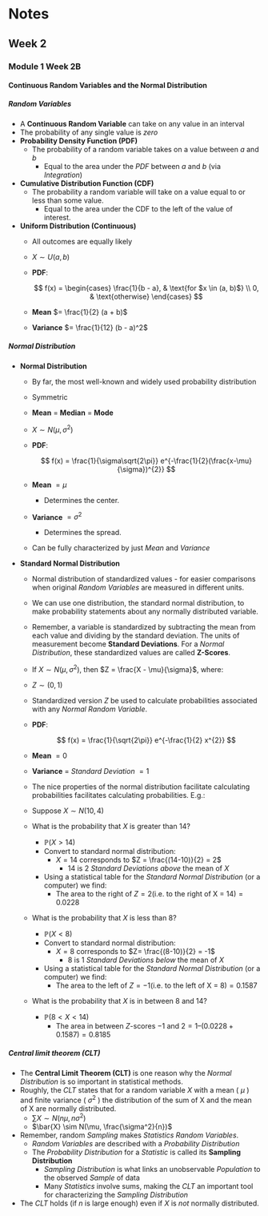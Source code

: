 # Notes
## Week 2
### Module 1 Week 2B
#### Continuous Random Variables and the Normal Distribution
##### Random Variables
- A **Continuous Random Variable** can take on any value in an interval
- The probability of any single value is *zero*
- **Probability Density Function (PDF)**
  - The probability of a random variable takes on a value between $a$ and $b$
    - Equal to the area under the *PDF* between $a$ and $b$ (via *Integration*)
- **Cumulative Distribution Function (CDF)**
  - The probability a random variable will take on a value equal to or less than
  some value.
    - Equal to the area under the CDF to the left of the value of interest.
- **Uniform Distribution (Continuous)**
  - All outcomes are equally likely
  - $X \sim U(a, b)$  
  - **PDF**:

    $$
      f(x) = 
      \begin{cases} 
        \frac{1}{b - a}, & \text{for $x \in (a, b)$} \\ 
        0, & \text{otherwise}
      \end{cases}
    $$

  - **Mean** $= \frac{1}{2} (a + b)$
  - **Variance** $= \frac{1}{12} (b - a)^2$

##### **Normal Distribution**
- **Normal Distribution**
  - By far, the most well-known and widely used probability distribution
  - Symmetric
  - **Mean** $=$ **Median** $=$ **Mode**
  - $X \sim N(\mu, \sigma^2)$
  - **PDF**:
    
    $$
    f(x) = \frac{1}{\sigma\sqrt{2\pi}} e^{-\frac{1}{2}(\frac{x-\mu}{\sigma})^{2}}
    $$

  - **Mean** $= \mu$
    - Determines the center.
  - **Variance** $= \sigma^2$
    - Determines the spread.
  - Can be fully characterized by just *Mean* and *Variance*

- **Standard Normal Distribution**
  - Normal distribution of standardized values - for easier comparisons when 
    original *Random Variables* are measured in different units.
  - We can use one distribution, the standard normal distribution, to make
    probability statements about any normally distributed variable.
  - Remember, a variable is standardized by subtracting the mean from each
    value and dividing by the standard deviation. The units of measurement 
    become **Standard Deviations**. For a *Normal Distribution*, these 
    standardized values are called **Z-Scores**.
  - If $X \sim N(\mu, \sigma^2)$, then $Z = \frac{X - \mu}{\sigma}$, where:
  - $Z \sim (0,1)$
  - Standardized version $Z$ be used to calculate probabilities associated with 
    any *Normal Random Variable*.
  - **PDF**:

    $$
    f(x) = \frac{1}{\sqrt{2\pi}} e^{-\frac{1}{2} x^{2}}
    $$

  - **Mean** $= 0$
  - **Variance** $=$ *Standard Deviation* $= 1$  

  - The nice properties of the normal distribution facilitate calculating
    probabilities facilitates calculating probabilities. E.g.:
  - Suppose $X \sim N(10, 4)$
  - What is the probability that $X$ is greater than $14$?
    - $\mathbb{P}(X > 14)$
    - Convert to standard normal distribution:
      - $X = 14$ corresponds to $Z = \frac{(14-10)}{2} = 2$
        - $14$ is $2$ *Standard Deviations* *above* the mean of $X$
    - Using a statistical table for the *Standard Normal Distribution* (or a
        computer) we find:
      - The area to the right of $Z = 2 \text{(i.e. to the right of X = 14)} = 0.0228$
  - What is the probability that $X$ is less than $8$?
    - $\mathbb{P}(X < 8)$
    - Convert to standard normal distribution:
      - $X = 8$ corresponds to $Z= \frac{(8-10)}{2} = -1$
        - $8$ is $1$ *Standard Deviations* *below* the mean of $X$
    - Using a statistical table for the *Standard Normal Distribution* (or a
        computer) we find:
      - The area to the left of $Z = -1 \text{(i.e. to the left of X = 8)} = 0.1587$
  - What is the probability that $X$ is in between $8$ and $14$?
    - $\mathbb{P}(8 < X < 14)$
      - The area in between $Z$-scores $-1$ and $2 = 1 – (0.0228 + 0.1587) = 0.8185$

##### Central limit theorem (CLT)
- The **Central Limit Theorem (CLT)** is one reason why the *Normal 
  Distribution* is so important in statistical methods.
- Roughly, the *CLT* states that for a random variable $X$ with a mean ( 
  $\mu$ ) and finite variance ( $\sigma^2$ ) the distribution of the sum of X 
  and the mean of X are normally distributed.
  - $\sum X \sim N(n\mu, n\sigma^2)$
  - $\bar{X} \sim N(\mu, \frac{\sigma^2}{n})$
- Remember, random *Sampling* makes *Statistics* *Random Variables*.
  - *Random Variables* are described with a *Probability Distribution*
  - The *Probability Distribution* for a *Statistic* is called its **Sampling 
    Distribution**
    - *Sampling Distribution* is what links an unobservable *Population* to 
      the observed *Sample* of data 
    - Many *Statistics* involve sums, making the *CLT* an important tool for
        characterizing the *Sampling Distribution*
- The *CLT* holds (if *n* is large enough) even if *X* is *not* normally 
  distributed.
